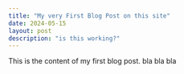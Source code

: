 ```yaml
---
title: "My very First Blog Post on this site"
date: 2024-05-15
layout: post
description: "is this working?"
---
```


This is the content of my first blog post.
bla bla bla
